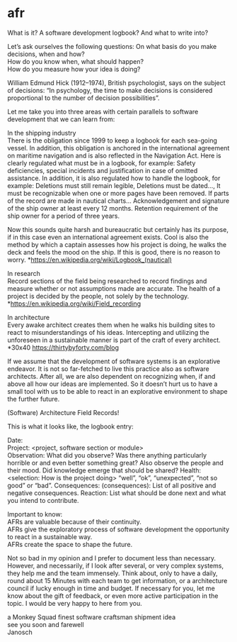# afr
What is it? A software development logbook? And what to write into?

Let’s ask ourselves the following questions:
On what basis do you make decisions, when and how?  
How do you know when, what should happen?  
How do you measure how your idea is doing?  
  
William Edmund Hick (1912–1974), British psychologist, says on the subject of decisions: “In psychology, the time to make decisions is considered proportional to the number of decision possibilities”.
  
Let me take you into three areas with certain parallels to software development that we can learn from:
  
In the shipping industry  
There is the obligation since 1999 to keep a logbook for each sea-going vessel. In addition, this obligation is anchored in the international agreement on maritime navigation and is also reflected in the Navigation Act. Here is clearly regulated what must be in a logbook, for example: Safety deficiencies, special incidents and justification in case of omitted assistance. In addition, it is also regulated how to handle the logbook, for example: Deletions must still remain legible, Deletions must be dated…, It must be recognizable when one or more pages have been removed. If parts of the record are made in nautical charts… Acknowledgement and signature of the ship owner at least every 12 months. Retention requirement of the ship owner for a period of three years.
  
Now this sounds quite harsh and bureaucratic but certainly has its purpose, if in this case even an international agreement exists. Cool is also the method by which a captain assesses how his project is doing, he walks the deck and feels the mood on the ship. If this is good, there is no reason to worry.
*https://en.wikipedia.org/wiki/Logbook_(nautical)
  
In research  
Record sections of the field being researched to record findings and measure whether or not assumptions made are accurate. The health of a project is decided by the people, not solely by the technology.
*https://en.wikipedia.org/wiki/Field_recording
  
In architecture  
Every awake architect creates them when he walks his building sites to react to misunderstandings of his ideas. Intercepting and utilizing the unforeseen in a sustainable manner is part of the craft of every architect.
*30x40 https://thirtybyforty.com/blog
  
If we assume that the development of software systems is an explorative endeavor. It is not so far-fetched to live this practice also as software architects. After all, we are also dependent on recognizing when, if and above all how our ideas are implemented.
So it doesn’t hurt us to have a small tool with us to be able to react in an explorative environment to shape the further future.
  
(Software) Architecture Field Records!  
  
This is what it looks like, the logbook entry:  
  
Date: <Auto Generated>  
Project: <project, software section or module>  
Observation: What did you observe? Was there anything particularly horrible or and even better something great? Also observe the people and their mood. Did knowledge emerge that should be shared?
Health: <selection: How is the project doing> “well”, “ok”, “unexpected”, “not so good” or “bad”.
Consequences: (consequences): List of all positive and negative consequences.
Reaction: List what should be done next and what you intend to contribute.

Important to know:  
AFRs are valuable because of their continuity.  
AFRs give the exploratory process of software development the opportunity to react in a sustainable way.  
AFRs create the space to shape the future.  
  
Not so bad in my opinion and I prefer to document less than necessary. However, and necessarily, if I look after several, or very complex systems, they help me and the team immensely. Think about, only to have a daily, round about 15 Minutes with each team to get information, or a architecture council if lucky enough in time and budget. If necessary for you, let me know about the gift of feedback, or even more active participation in the topic. I would be very happy to here from you.
  
a Monkey Squad finest software craftsman shipment idea  
see you soon and farewell  
Janosch
